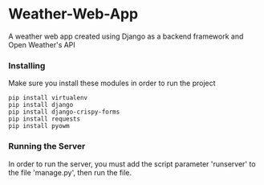 # Weather-Web-App
A weather web app created using Django as a backend framework and Open Weather's API

### Installing
Make sure you install these modules in order to run the project

```
pip install virtualenv
pip install django
pip install django-crispy-forms
pip install requests
pip install pyowm
```

### Running the Server
In order to run the server, you must add the script parameter 'runserver' to the file 'manage.py', then run the file.



